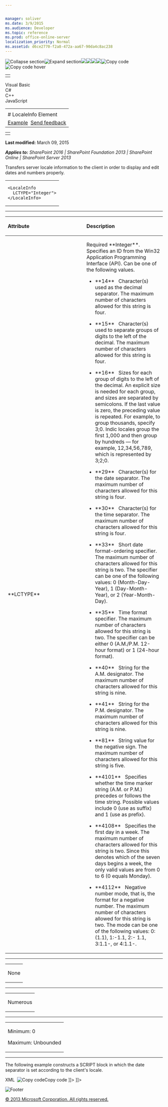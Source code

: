 ```yaml
---


manager: soliver
ms.date: 3/9/2015
ms.audience: Developer
ms.topic: reference
ms.prod: office-online-server
localization_priority: Normal
ms.assetid: d6ce2770-f2a8-472a-aa67-90da4c8ac238
---
```


![Collapse
section](../icons/collapse_all.gif "Collapse section")![Expand
section](../icons/expand_all.gif "Expand section")![](../icons/collapse_all.gif)![](../icons/expand_all.gif)![](../icons/dropdown.gif)![](../icons/dropdownHover.gif)![Copy
code](../icons/copycode.gif "Copy code")![Copy code
hover](../icons/copycodeHighlight.gif "Copy code hover")
<table>
<tbody>
<tr class="odd">
<td align="left"></td>
</tr>
</tbody>
</table>

Visual Basic  
C\#  
C++  
JavaScript  

<table>
<tbody>
<tr class="odd">
<td align="left"><span id="runningHeaderText"></span></td>
</tr>
<tr class="even">
<td align="left"># LocaleInfo Element</td>
</tr>
<tr class="odd">
<td align="left"><a href="#exampleToggle">Example</a>  <span id="headfeedbackarea" class="feedbackhead"><a href="javascript:SubmitFeedback(&#39;docthis@Microsoft.com&#39;,&#39;&#39;,&#39;&#39;,&#39;&#39;,&#39;1.0.18082.1225&#39;,&#39;%0\dThank%20you%20for%20your%20feedback.%20The%20developer%20writing%20teams%20use%20your%20feedback%20to%20improve%20documentation.%20While%20we%20are%20reviewing%20your%20feedback,%20we%20may%20send%20you%20e-mail%20to%20ask%20for%20clarification%20or%20feedback%20on%20a%20solution.%20We%20do%20not%20use%20your%20e-mail%20address%20for%20any%20other%20purpose%20and%20we%20delete%20it%20after%20we%20finish%20our%20review.%0\AFor%20further%20information%20about%20the%20privacy%20policies%20of%20Microsoft,%20please%20see%20http://privacy.microsoft.com/en-us/default.aspx.%0\A%0\d&#39;,&#39;Customer%20feedback&#39;);">Send feedback</a></span></td>
</tr>
</tbody>
</table>

<table>
<colgroup>
<col width="100%" />
</colgroup>
<tbody>
<tr class="odd">
<td align="left"></td>
</tr>
</tbody>
</table>

**Last modified:** March 09, 2015

***Applies to:** SharePoint 2016 | SharePoint Foundation 2013 |
SharePoint Online | SharePoint Server 2013*

Transfers server locale information to the client in order to display
and edit dates and numbers properly.

<span codelanguage="other"></span>
<table>
<colgroup>
<col width="100%" />
</colgroup>
<tbody>
<tr class="odd">
<td align="left"><pre><code>&lt;LocaleInfo
  LCTYPE=&quot;Integer&quot;&gt;
&lt;/LocaleInfo&gt;</code></pre></td>
</tr>
</tbody>
</table>


-----------------------------------------------------------------------------------------------------------------------------------------------------------------------------------------------

<table>
<colgroup>
<col width="50%" />
<col width="50%" />
</colgroup>
<thead>
<tr class="header">
<th align="left"><p>Attribute</p></th>
<th align="left"><p>Description</p></th>
</tr>
</thead>
<tbody>
<tr class="odd">
<td align="left"><p>**LCTYPE**</p></td>
<td align="left"><p>Required **Integer**. Specifies an ID from the Win32 Application Programming Interface (API). Can be one of the following values.</p>
<ul>
<li><p>**14**   Character(s) used as the decimal separator. The maximum number of characters allowed for this string is four.</p></li>
<li><p>**15**   Character(s) used to separate groups of digits to the left of the decimal. The maximum number of characters allowed for this string is four.</p></li>
<li><p>**16**   Sizes for each group of digits to the left of the decimal. An explicit size is needed for each group, and sizes are separated by semicolons. If the last value is zero, the preceding value is repeated. For example, to group thousands, specify 3;0. Indic locales group the first 1,000 and then group by hundreds — for example, 12,34,56,789, which is represented by 3;2;0.</p></li>
<li><p>**29**   Character(s) for the date separator. The maximum number of characters allowed for this string is four.</p></li>
<li><p>**30**   Character(s) for the time separator. The maximum number of characters allowed for this string is four.</p></li>
<li><p>**33**   Short date format-ordering specifier. The maximum number of characters allowed for this string is two. The specifier can be one of the following values: 0 (Month-Day-Year), 1 (Day-Month-Year), or 2 (Year-Month-Day).</p></li>
<li><p>**35**   Time format specifier. The maximum number of characters allowed for this string is two. The specifier can be either 0 (A.M./P.M. 12-hour format) or 1 (24-hour format).</p></li>
<li><p>**40**   String for the A.M. designator. The maximum number of characters allowed for this string is nine.</p></li>
<li><p>**41**   String for the P.M. designator. The maximum number of characters allowed for this string is nine.</p></li>
<li><p>**81**   String value for the negative sign. The maximum number of characters allowed for this string is five.</p></li>
<li><p>**4101**   Specifies whether the time marker string (A.M. or P.M.) precedes or follows the time string. Possible values include 0 (use as suffix) and 1 (use as prefix).</p></li>
<li><p>**4108**   Specifies the first day in a week. The maximum number of characters allowed for this string is two. Since this denotes which of the seven days begins a week, the only valid values are from 0 to 6 (0 equals Monday).</p></li>
<li><p>**4112**   Negative number mode, that is, the format for a negative number. The maximum number of characters allowed for this string is two. The mode can be one of the following values: 0:(1.1), 1:-1.1, 2:- 1.1, 3:1.1-, or 4:1.1-.</p></li>
</ul></td>
</tr>
</tbody>
</table>


---------------------------------------------------------------------------------------------------------------------------------------------------------------------------------------------------

<table>
<colgroup>
<col width="100%" />
</colgroup>
<tbody>
<tr class="odd">
<td align="left"><p>None</p></td>
</tr>
</tbody>
</table>


----------------------------------------------------------------------------------------------------------------------------------------------------------------------------------------------------

<table>
<colgroup>
<col width="100%" />
</colgroup>
<tbody>
<tr class="odd">
<td align="left"><p>Numerous</p></td>
</tr>
</tbody>
</table>


------------------------------------------------------------------------------------------------------------------------------------------------------------------------------------------------

<table>
<colgroup>
<col width="100%" />
</colgroup>
<tbody>
<tr class="odd">
<td align="left"><p>Minimum: 0</p>
<p>Maximum: Unbounded</p></td>
</tr>
</tbody>
</table>


------------------------------------------------------------------------------------------------------------------------------------------------------------------------------------------

The following example constructs a SCRIPT block in which the date
separator is set according to the client's locale.

<span codelanguage="xmlLang"></span>
XML 
<span class="copyCode" onclick="CopyCode(this)"
onkeypress="CopyCode_CheckKey(this, event)"
onmouseover="ChangeCopyCodeIcon(this)"
onmouseout="ChangeCopyCodeIcon(this)" tabindex="0">![Copy
code](../icons/copycode.gif "Copy code")Copy code</span>
    <HTML><![CDATA[ <SCRIPT>  ]]></HTML>
    <HTML><![CDATA[  frm.dopt.chDateSep =   ]]></HTML>
    <ScriptQuote>
       <LocaleInfo LCTYPE="29" />
    </ScriptQuote>
    <HTML><![CDATA[ ;</SCRIPT>  ]]></HTML>

![Footer](../icons/footer.gif "Footer")

[© 2013 Microsoft Corporation. All rights
reserved.](office-2013-documentation-copyright-notice.htm)



